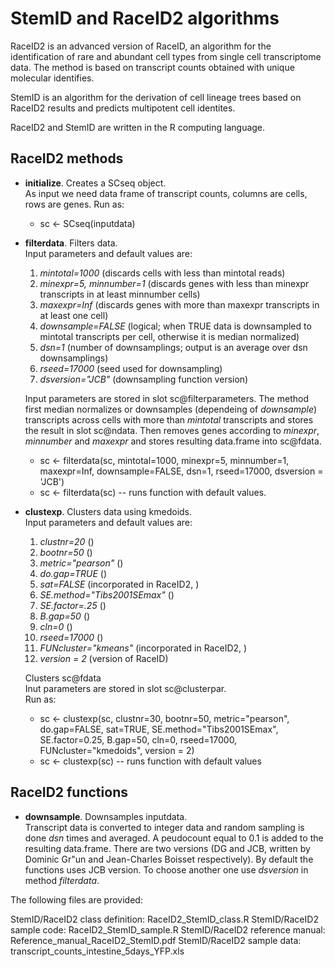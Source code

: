 # StemID and RaceID2 algorithms

RaceID2 is an advanced version of RaceID, an algorithm for the identification of rare and abundant cell types from single cell transcriptome data. The method is based on transcript counts obtained with unique molecular identifies.

StemID is an algorithm for the derivation of cell lineage trees based on RaceID2 results and predicts multipotent cell identites.

RaceID2 and StemID are written in the R computing language.

## RaceID2 methods
* **initialize**. Creates a SCseq object. <br />
 As input we need data frame of transcript counts, columns are cells, rows are genes. Run as:
  + sc <- SCseq(inputdata)

* **filterdata**.
Filters data. <br /> 
Input parameters and default values are: 
  1. _mintotal=1000_ (discards cells with less than mintotal reads)
  2. _minexpr=5, minnumber=1_ (discards genes with less than minexpr transcripts in at least minnumber cells)
  3. _maxexpr=Inf_ (discards genes with more than maxexpr transcripts in at least one cell)
  4. _downsample=FALSE_ (logical; when TRUE data is downsampled to mintotal transcripts per cell, otherwise it is median normalized)
  5. _dsn=1_ (number of downsamplings; output is an average over dsn downsamplings)
  6. _rseed=17000_ (seed used for downsampling)
  7. _dsversion="JCB"_ (downsampling function version) <br />
  
  Input parameters are stored in slot sc@filterparameters. 
  The method first median normalizes or downsamples (dependeing of _downsample_) transcripts across cells with more than _mintotal_ transcripts and stores the result in slot sc@ndata.
  Then removes genes according to _minexpr_, _minnumber_ and _maxexpr_ and stores resulting data.frame into sc@fdata. 

  + sc <- filterdata(sc, mintotal=1000, minexpr=5, minnumber=1, maxexpr=Inf, downsample=FALSE, dsn=1, rseed=17000, dsversion = 'JCB')
  + sc <- filterdata(sc) -- runs function with default values.

* **clustexp**. Clusters data using kmedoids. <br/>
  Input parameters and default values are: 
  1. _clustnr=20_ ()
  2. _bootnr=50_ ()
  3. _metric="pearson"_ ()
  4. _do.gap=TRUE_ ()
  5. _sat=FALSE_ (incorporated in RaceID2, )
  6. _SE.method="Tibs2001SEmax"_ ()
  7. _SE.factor=.25_ ()
  8. _B.gap=50_ ()
  9. _cln=0_ ()
  10. _rseed=17000_ ()
  11. _FUNcluster="kmeans"_ (incorporated in RaceID2, )
  12. _version = 2_ (version of RaceID) <br />
  
  Clusters sc@fdata <br/>
  Inut parameters are stored in slot sc@clusterpar. <br />
  Run as:

  + sc <- clustexp(sc, clustnr=30, bootnr=50, metric="pearson", do.gap=FALSE, sat=TRUE, SE.method="Tibs2001SEmax", SE.factor=0.25, B.gap=50, cln=0, rseed=17000, FUNcluster="kmedoids", version = 2)
  + sc <- clustexp(sc) -- runs function with default values


## RaceID2 functions
* **downsample**. Downsamples inputdata. <br />
Transcript data is converted to integer data and random sampling is done _dsn_ times and averaged. A peudocount equal to 0.1 is added to the resulting data.frame. 
There are two versions (DG and JCB, written by Dominic Gr"un and Jean-Charles Boisset respectively). By default the functions uses JCB version. To choose another one use _dsversion_ in method _filterdata_.

The following files are provided:

StemID/RaceID2 class definition: RaceID2_StemID_class.R 
StemID/RaceID2 sample code: RaceID2_StemID_sample.R
StemID/RaceID2 reference manual: Reference_manual_RaceID2_StemID.pdf
StemID/RaceID2 sample data: transcript_counts_intestine_5days_YFP.xls

